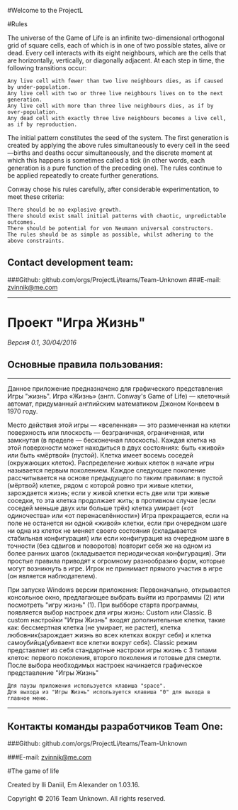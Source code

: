 #Welcome to the ProjectL

#Rules

The universe of the Game of Life is an infinite two-dimensional orthogonal grid of square cells, each of which is in one of
two possible states, alive or dead. Every cell interacts with its eight neighbours, which are the cells that are horizontally, vertically, or diagonally adjacent. At each step in time, the following transitions occur:

    Any live cell with fewer than two live neighbours dies, as if caused by under-population.
    Any live cell with two or three live neighbours lives on to the next generation.
    Any live cell with more than three live neighbours dies, as if by over-population.
    Any dead cell with exactly three live neighbours becomes a live cell, as if by reproduction.


 The initial pattern constitutes the seed of the system. The first generation is created by applying the above rules
simultaneously to every cell in the seed—births and deaths occur simultaneously, and the discrete moment at which this happens is sometimes called a tick (in other words, each generation is a pure function of the preceding one). The rules continue to be applied repeatedly to create further generations.

Conway chose his rules carefully, after considerable experimentation, to meet these criteria:

    There should be no explosive growth.
    There should exist small initial patterns with chaotic, unpredictable outcomes.
    There should be potential for von Neumann universal constructors.
    The rules should be as simple as possible, whilst adhering to the above constraints.
  
## Contact development team:
###Github: github.com/orgs/ProjectLi/teams/Team-Unknown
###E-mail: zvinnik@me.com

_____________________________________________________________________________________________________________________

# Проект "Игра Жизнь" 
_Версия 0.1, 30/04/2016_

## Основные правила пользования:
_____________________________________

Данное приложение предназначено для графического
представления Игры "жизнь".
Игра «Жизнь» (англ. Conway's Game of Life) — клеточный автомат,
придуманный английским математиком Джоном Конвеем в 1970 году.

Место действия этой игры — «вселенная» — это размеченная на клетки поверхность или плоскость — безграничная, 
ограниченная, или замкнутая (в пределе — бесконечная плоскость).
Каждая клетка на этой поверхности может находиться в двух состояниях: быть «живой» или быть «мёртвой» (пустой).
Клетка имеет восемь соседей (окружающих клеток).
Распределение живых клеток в начале игры называется первым поколением.
Каждое следующее поколение рассчитывается на основе предыдущего по таким правилам:
в пустой (мёртвой) клетке, рядом с которой ровно три живые клетки, зарождается жизнь;
если у живой клетки есть две или три живые соседки, то эта клетка продолжает жить; в противном случае (если соседей меньше двух или больше трёх) 
клетка умирает («от одиночества» или «от перенаселённости»)
Игра прекращается, если на поле не останется ни одной «живой» клетки, если при очередном шаге ни одна из клеток не меняет своего
состояния (складывается стабильная конфигурация) или если конфигурация на очередном шаге в точности
(без сдвигов и поворотов) повторит себя же на одном из более ранних шагов (складывается периодическая конфигурация).
Эти простые правила приводят к огромному разнообразию форм, которые могут возникнуть в игре.
Игрок не принимает прямого участия в игре (он является наблюдателем).

При запуске Windows версии приложения: 
    Первоначально, открывается консольное окно, предлагающее выбрать выйти из программы (2) или посмотреть "игру жизнь" (1).
	При выбборе старта программы, появляется выбор настроек для игры жизнь: Custom или Classic. В custom настройки "Игры Жизнь"
входят дополнительные клетки, такие как: бессмертная клетка (не умирает, не растет), клетка любовник(зарождает жизнь во всех клетках вокруг себя) и клетка самоубийца(убиваент все клетки вокруг себя). Classic режим представляет из себя стандартные настроки игры жизнь с 3 типами клеток: первого поколения, второго поколения и готовые для смерти.
	После выбора необходимых настроек начинается графическое представление "Игры Жизнь"
	
	Для паузы приложения используется клавиша "space". 
	Для выхода из "Игры Жизнь" используется клавиша "0" для выхода в главное меню.

_____________________________________
## Контакты команды разработчиков Team One:

###Github: github.com/orgs/ProjectLi/teams/Team-Unknown

###E-mail: zvinnik@me.com


#The game of life

Created by Ili Daniil, Em Alexander on 1.03.16.

Copyright © 2016 Team Unknown. All rights reserved.
